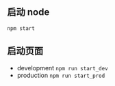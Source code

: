
## 启动 node
`npm start`

## 启动页面
- development
`npm run start_dev`
- production
`npm run start_prod`